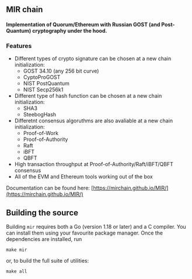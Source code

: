 ## MIR chain

#### Implementation of Quorum/Ethereum with Russian GOST (and Post-Quantum) cryptography under the hood.

### Features

- Different types of crypto signature can be chosen at a new chain initialization: 
  - GOST 34.10 (any 256 bit curve)
  - CyptoProGOST
  - NIST PostQuantum
  - NIST Secp256k1
- Different type of hash function can be chosen at a new chain initialization:
  - SHA3
  - SteebogHash
- Differetnt consensus algoruthms are also avaliable at a new chain initialization:
  - Proof-of-Work
  - Proof-of-Authority 
  - Raft
  - iBFT
  - QBFT
- High transaction throughput at Proof-of-Authority/Raft/iBFT/QBFT consensus
- All of the EVM and Ethereum tools working out of the box

Documentation can be found here: [https://mirchain.github.io/MIR/](https://mirchain.github.io/MIR/)

## Building the source

Building `mir` requires both a Go (version 1.18 or later) and a C compiler. You can install
them using your favourite package manager. Once the dependencies are installed, run

```shell
make mir
```

or, to build the full suite of utilities:

```shell
make all
```
